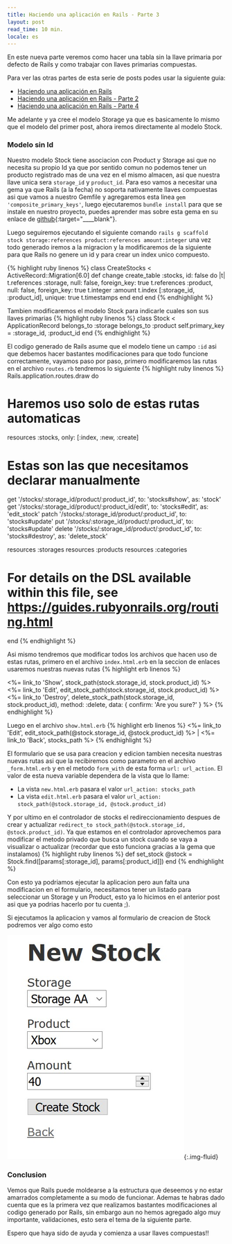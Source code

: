 ```yaml
---
title: Haciendo una aplicación en Rails - Parte 3
layout: post
read_time: 10 min.
locale: es
---
```

En este nueva parte veremos como hacer una tabla sin la llave primaria por defecto de Rails y como trabajar con llaves primarias compuestas.

Para ver las otras partes de esta serie de posts podes usar la siguiente guia:
- [Haciendo una aplicación en Rails](/2020/03/28/stock-app.html)
- [Haciendo una aplicación en Rails - Parte 2](/2020/04/15/stock-app-2.html)
- [Haciendo una aplicación en Rails - Parte 4](/2020/06/21/stock-app-4.html)

Me adelante y ya cree el modelo Storage ya que es basicamente lo mismo que el modelo del primer post, ahora iremos directamente al modelo Stock.

### Modelo sin Id

Nuestro modelo Stock tiene asociacion con Product y Storage asi que no necesita su propio Id ya que por sentido comun no podemos tener un producto registrado mas de una vez en el mismo almacen, asi que nuestra llave unica sera `storage_id` y `product_id`. Para eso vamos a necesitar una gema ya que Rails (a la fecha) no soporta nativamente llaves compuestas asi que vamos a nuestro Gemfile y agregaremos esta linea `gem 'composite_primary_keys'`, luego ejecutaremos `bundle install` para que se instale en nuestro proyecto, puedes aprender mas sobre esta gema en su enlace de [github](https://github.com/composite-primary-keys/composite_primary_keys){:target="____blank"}.

Luego seguiremos ejecutando el siguiente comando `rails g scaffold stock storage:references product:references amount:integer` una vez todo generado iremos a la migracion y la modificaremos de la siguiente para que Rails no genere un id y para crear un index unico compuesto.

{% highlight ruby linenos %}
class CreateStocks < ActiveRecord::Migration[6.0]
  def change
    create_table :stocks, id: false do |t|
      t.references :storage, null: false, foreign_key: true
      t.references :product, null: false, foreign_key: true
      t.integer :amount
      t.index [:storage_id, :product_id], unique: true
      t.timestamps
    end
  end
end
{% endhighlight %}

Tambien modificaremos el modelo Stock para indicarle cuales son sus llaves primarias
{% highlight ruby linenos %}
class Stock < ApplicationRecord
  belongs_to :storage
  belongs_to :product
  self.primary_key = :storage_id, :product_id
end
{% endhighlight %}

El codigo generado de Rails asume que el modelo tiene un campo `:id` asi que debemos hacer bastantes modificaciones para que todo funcione correctamente, vayamos paso por paso, primero modificaremos las rutas en el archivo `routes.rb` tendremos lo siguiente
{% highlight ruby linenos %}
Rails.application.routes.draw do
  # Haremos uso solo de estas rutas automaticas
  resources :stocks, only: [:index, :new, :create]
  # Estas son las que necesitamos declarar manualmente
  get '/stocks/:storage_id/product/:product_id', to: 'stocks#show', as: 'stock'
  get '/stocks/:storage_id/product/:product_id/edit', to: 'stocks#edit', as: 'edit_stock'
  patch '/stocks/:storage_id/product/:product_id', to: 'stocks#update'
  put '/stocks/:storage_id/product/:product_id', to: 'stocks#update'
  delete '/stocks/:storage_id/product/:product_id', to: 'stocks#destroy', as: 'delete_stock'

  resources :storages
  resources :products
  resources :categories
  # For details on the DSL available within this file, see https://guides.rubyonrails.org/routing.html
end
{% endhighlight %}

Asi mismo tendremos que modificar todos los archivos que hacen uso de estas rutas, primero en el archivo `index.html.erb` en la seccion de enlaces usaremos nuestras nuevas rutas
{% highlight erb linenos %}
<td><%= link_to 'Show', stock_path(stock.storage_id, stock.product_id) %></td>
<td><%= link_to 'Edit', edit_stock_path(stock.storage_id, stock.product_id) %></td>
<td><%= link_to 'Destroy', delete_stock_path(stock.storage_id, stock.product_id), method: :delete, data: { confirm: 'Are you sure?' } %></td>
{% endhighlight %}

Luego en el archivo `show.html.erb`
{% highlight erb linenos %}
<%= link_to 'Edit', edit_stock_path(@stock.storage_id, @stock.product_id) %> |
<%= link_to 'Back', stocks_path %>
{% endhighlight %}

El formulario que se usa para creacion y edicion tambien necesita nuestras nuevas rutas asi que la recibiremos como parametro en el archivo `_form.html.erb` y en el metodo `form_with` de esta forma `url: url_action`.
El valor de esta nueva variable dependera de la vista que lo llame:
- La vista `new.html.erb` pasara el valor `url_action: stocks_path`
- La vista `edit.html.erb` pasara el valor `url_action: stock_path(@stock.storage_id, @stock.product_id)`

Y por ultimo en el controlador de stocks el redireccionamiento despues de crear y actualizar `redirect_to stock_path(@stock.storage_id, @stock.product_id)`. Ya que estamos en el controlador aprovechemos para modificar el metodo privado que busca un stock cuando se vaya a visualizar o actualizar (recordar que esto funciona gracias a la gema que instalamos)
{% highlight ruby linenos %}
def set_stock
  @stock = Stock.find([params[:storage_id], params[:product_id]])
end
{% endhighlight %}

Con esto ya podriamos ejecutar la aplicacion pero aun falta una modificacion en el formulario, necesitamos tener un listado para seleccionar un Storage y un Product, esto ya lo hicimos en el anterior post asi que ya podrias hacerlo por tu cuenta ;).

Si ejecutamos la aplicacion y vamos al formulario de creacion de Stock podremos ver algo como esto

![form](/assets/images/posts/stock-app-3/form.jpg){:.img-fluid}

### Conclusion

Vemos que Rails puede moldearse a la estructura que deseemos y no estar amarrados completamente a su modo de funcionar.
Ademas te habras dado cuenta que es la primera vez que realizamos bastantes modificaciones al codigo generado por Rails, sin embargo aun no hemos agregado algo muy importante, validaciones, esto sera el tema de la siguiente parte.

Espero que haya sido de ayuda y comienza a usar llaves compuestas!!
